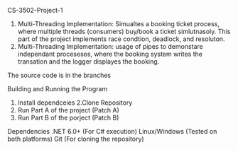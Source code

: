 CS-3502-Project-1
1. Multi-Threading Implementation: Simualtes a booking ticket process, where multiple threads (consumers) buy/book a ticket simlutnasoly. This part of the project implements race condtion, deadlock, and resoluton.
2. Multi-Threading Implementation: usage of pipes to demonstare independant proceseses, where the booking system writes the transation and the logger displayes the booking.

The source code is in the branches

Building and Running the Program
1. Install dependceies
2.Clone Repository
3. Run Part A of the project (Patch A)
4. Run Part B of the porject (Patch B)

Dependencies
.NET 6.0+ (For C# execution)
Linux/Windows (Tested on both platforms)
Git (For cloning the repository)
